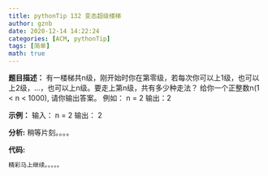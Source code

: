 ```yaml
---
title: pythonTip 132 变态超级楼梯
author: gznb
date: 2020-12-14 14:22:24
categories: [ACM, pythonTip]
tags: [简单]
math: true
---
```


**题目描述：**
有一楼梯共n级，刚开始时你在第零级，若每次你可以上1级，也可以上2级，...，也可以上n级。要走上第n级，共有多少种走法？ 
给你一个正整数n(1 < n < 1000), 请你输出答案。
例如： n = 2
输出：2

**示例：**
输入：
n = 2
输出：
2


**分析:**
稍等片刻。。。。

**代码:**
```python
精彩马上继续。。。。。
```
